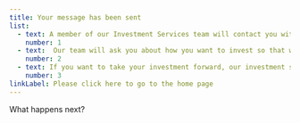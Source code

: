 ```yaml
---
title: Your message has been sent
list: 
  - text: A member of our Investment Services team will contact you within 5 working days.
    number: 1
  - text:  Our team will ask you about how you want to invest so that we can better understand what support you need from us.
    number: 2
  - text: If you want to take your investment forward, our investment services team can put you in touch with staff in our offices that can help you in your region.
    number: 3
linkLabel: Please click here to go to the home page
---
```


What happens next?

